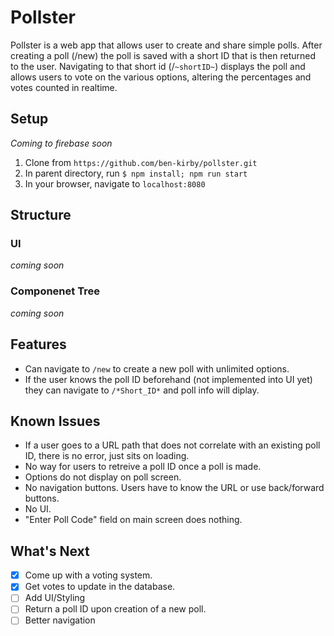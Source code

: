 # Pollster

Pollster is a web app that allows user to create and share simple polls. After creating a poll (/new) the poll is saved with a short ID that is then returned to the user. Navigating to that short id (/`~shortID~`) displays the poll and allows users to vote on the various options, altering the percentages and votes counted in realtime.

## Setup

_Coming to firebase soon_

1. Clone from `https://github.com/ben-kirby/pollster.git`
2. In parent directory, run `$ npm install; npm run start`
3. In your browser, navigate to `localhost:8080`

## Structure

### UI

_coming soon_

### Componenet Tree

_coming soon_

## Features

- Can navigate to `/new` to create a new poll with unlimited options.
- If the user knows the poll ID beforehand (not implemented into UI yet) they can navigate to `/*Short_ID*` and poll info will diplay.

## Known Issues

- If a user goes to a URL path that does not correlate with an existing poll ID, there is no error, just sits on loading.
- No way for users to retreive a poll ID once a poll is made.
- Options do not display on poll screen.
- No navigation buttons. Users have to know the URL or use back/forward buttons.
- No UI.
- "Enter Poll Code" field on main screen does nothing.

## What's Next

- [x] Come up with a voting system.
- [x] Get votes to update in the database.
- [ ] Add UI/Styling
- [ ] Return a poll ID upon creation of a new poll.
- [ ] Better navigation